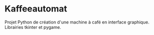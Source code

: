 # Kaffeeautomat
Projet Python de création d'une machine à café en interface graphique. Librairies tkinter et pygame.
